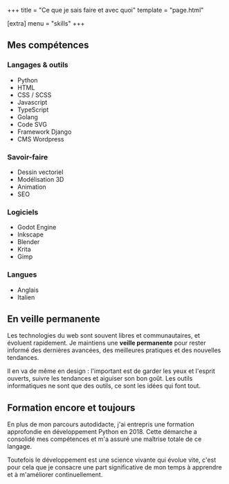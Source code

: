 +++
title = "Ce que je sais faire et avec quoi"
template = "page.html"

[extra]
menu = "skills"
+++

<strong></strong>

<div class="main-dual--narrow">

<div class="main-dual__left">

## Mes compétences

### Langages & outils

- Python
- HTML
- CSS / SCSS
- Javascript
- TypeScript
- Golang
- Code SVG
- Framework Django
- CMS Wordpress

### Savoir-faire

- Dessin vectoriel
- Modélisation 3D
- Animation
- SEO

### Logiciels

- Godot Engine
- Inkscape
- Blender
- Krita
- Gimp

### Langues

- Anglais
- Italien

</div>

<div class="main-dual__right">

## En veille permanente

Les technologies du web sont souvent libres et communautaires, et évoluent rapidement. Je maintiens une <strong>veille permanente</strong> pour rester informé des dernières avancées, des meilleures pratiques et des nouvelles tendances.

Il en va de même en design : l'important est de garder les yeux et l'esprit ouverts, suivre les tendances et aiguiser son bon goût. Les outils informatiques ne sont que des outils, ce sont les idées qui font tout.

## Formation encore et toujours

En plus de mon parcours autodidacte, j'ai entrepris une formation approfondie en développement Python en 2018. Cette démarche a consolidé mes compétences et m'a assuré une maîtrise totale de ce langage.

Toutefois le développement est une science vivante qui évolue vite, c'est pour cela que je consacre une part significative de mon temps à apprendre et à m'améliorer continuellement.

</div>

</div>
